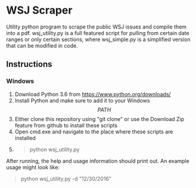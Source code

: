# WSJ Scraper
Utility python program to scrape the public WSJ issues and compile them into a pdf. wsj_utility.py is a full featured script for pulling from certain date ranges or only certain sections, where wsj_simple.py is a simplified version that can be modified in code.

## Instructions

### Windows
1. Download Python 3.6 from https://www.python.org/downloads/
2. Install Python and make sure to add it to your Windows $$PATH$$
3. Either clone this repository using "git clone" or use the Download Zip feature from github to install these scripts
3. Open cmd.exe and navigate to the place where these scripts are installed
4. >python wsj_utility.py

After running, the help and usage information should print out. An example usage might look like: 
  >python wsj_utility.py -d "12/30/2016"
